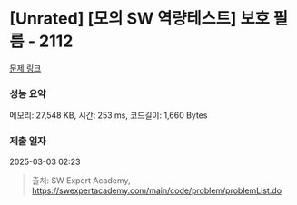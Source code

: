 # [Unrated] [모의 SW 역량테스트] 보호 필름 - 2112 

[문제 링크](https://swexpertacademy.com/main/code/problem/problemDetail.do?contestProbId=AV5V1SYKAaUDFAWu) 

### 성능 요약

메모리: 27,548 KB, 시간: 253 ms, 코드길이: 1,660 Bytes

### 제출 일자

2025-03-03 02:23



> 출처: SW Expert Academy, https://swexpertacademy.com/main/code/problem/problemList.do